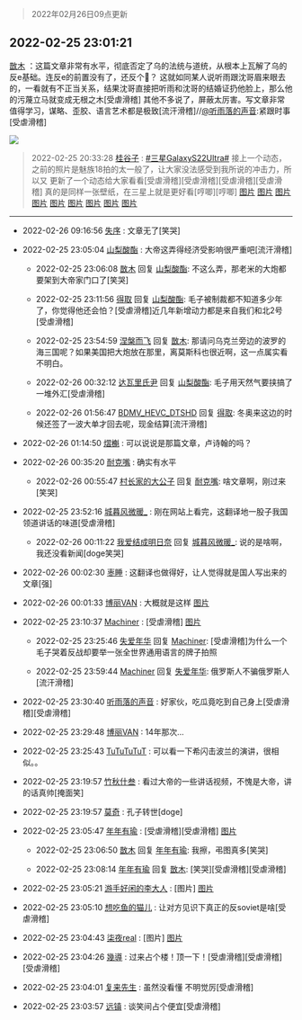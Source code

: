> 2022年02月26日09点更新
<link rel="stylesheet" href="https://cdn.jsdelivr.net/gh/taotie6/sampleJSON@main/css/photo_show.css">
<meta name="referrer" content="no-referrer" />


 ## 2022-02-25 23:01:21 

 [㪚木](https://www.coolapk.com/feed/33824230?shareKey=NWIxMTg2YTcxYzI0NjIxOGVmNGQ~) ：这篇文章非常有水平，彻底否定了乌的法统与道统，从根本上瓦解了乌的反e基础。连反e的前置没有了，还反个🐔？
这就如同某人说听雨跟沈哥眉来眼去的，一看就有不正当关系，结果沈哥直接把听雨和沈哥的结婚证扔他脸上，那么他的污蔑立马就变成无根之木[受虐滑稽]
其他不多说了，屏蔽太厉害<!--break-->。写文章非常值得学习，谋略、歪胶、语言艺术都是极致[流汗滑稽]//<a class="feed-link-uname" href="/u/听雨落的声音">@听雨落的声音</a>:紧跟时事[受虐滑稽] 

<div class="album">
<img class="img-item" src="http://image.coolapk.com/feed/2022/0110/15/1081091_fb2cc295_0069_0179_427@1440x2249.jpeg" />
</div>

> 2022-02-25 20:33:28 
> [桂谷子](https://www.coolapk.com/feed/33820229?shareKey=YjZhMmY3NjVlMDBhNjIxOGVmNGQ~) : <a class="feed-link-tag" href="/t/三星GalaxyS22Ultra">#三星GalaxyS22Ultra#</a> 接上一个动态，之前的照片是魅族18拍的太一般了，让大家没法感受到我所说的冲击力，所以又 更新了一个动态给大家看看[受虐滑稽][受虐滑稽][受虐滑稽][受虐滑稽]  真的是同样一张壁纸，在三星上就是更好看[哼唧][哼唧] 
[图片](http://image.coolapk.com/feed/2022/0225/20/1625523_2404_3361_745@2494x3325.jpg)
[图片](http://image.coolapk.com/feed/2022/0225/20/1625523_2404_422_626@2494x3325.jpg)
[图片](http://image.coolapk.com/feed/2022/0225/20/1625523_2403_7962_214@2494x3325.jpg)
[图片](http://image.coolapk.com/feed/2022/0225/20/1625523_2403_9797_212@2494x3325.jpg)
[图片](http://image.coolapk.com/feed/2022/0225/20/1625523_2403_8763_999@2494x3325.jpg)
[图片](http://image.coolapk.com/feed/2022/0225/20/1625523_2404_3998_278@2494x3325.jpg)
[图片](http://image.coolapk.com/feed/2022/0225/20/1625523_2406_291_859@2494x3325.jpg)
[图片](http://image.coolapk.com/feed/2022/0225/20/1625523_2406_2617_356@2494x3325.jpg)
[图片](http://image.coolapk.com/feed/2022/0225/20/1625523_2406_862_63@2494x3325.jpg)

 ------- 

- 2022-02-26 09:16:56 [失序](uid=1009107) : 文章无了[笑哭] 

- 2022-02-25 23:05:04 [山梨酸酯](uid=2252235) : 大帝这弄得经济受影响很严重吧[流汗滑稽] 

    - 2022-02-25 23:06:08 [㪚木](uid=1081091) 回复 [山梨酸酯](uid=2252235): 不这么弄，那老米的大炮都要架到大帝家门口了[笑哭] 

    - 2022-02-25 23:11:56 [得取](uid=2731208) 回复 [山梨酸酯](uid=2252235): 毛子被制裁都不知道多少年了，你觉得他还会怕？[受虐滑稽]近几年新增动力都是来自我们和北2号[受虐滑稽] 

    - 2022-02-25 23:54:59 [涅槃而飞](uid=1128897) 回复 [㪚木](uid=1081091): 那请问乌克兰旁边的波罗的海三国呢？如果美国把大炮放在那里，离莫斯科也很近啊，这一点属实看不明白。 

    - 2022-02-26 00:32:12 [达瓦里氏尹](uid=787739) 回复 [山梨酸酯](uid=2252235): 毛子用天然气要挟搞了一堆外汇[受虐滑稽] 

    - 2022-02-26 01:56:47 [BDMV_HEVC_DTSHD](uid=3362907) 回复 [得取](uid=2731208): 冬奥来这边的时候还签了一波大单才回去呢，现金结算[流汗滑稽] 

- 2022-02-26 01:14:50 [熠櫆](uid=853004) : 可以说说是那篇文章，卢诗翰的吗？ 

- 2022-02-26 00:35:20 [耐克嘴](uid=2731345) : 确实有水平 

    - 2022-02-26 00:55:47 [村长家的大公子](uid=685373) 回复 [耐克嘴](uid=2731345): 啥文章啊，刚过来[笑哭] 

- 2022-02-25 23:52:16 [城暮风微暖_](uid=4146611) : 刚在网站上看完，这翻译地一股子我国领道讲话的味道[受虐滑稽] 

    - 2022-02-26 00:11:22 [我爱结成明日奈](uid=1772977) 回复 [城暮风微暖_](uid=4146611): 说的是啥啊，我还没看新闻[doge笑哭] 

- 2022-02-26 00:02:30 [栆睡](uid=2246713) : 这翻译也做得好，让人觉得就是国人写出来的文章[强] 

- 2022-02-26 00:01:33 [博丽VAN](uid=3167897) : 大概就是这样 [图片](http://image.coolapk.com/feed/2022/0226/00/3167897_319cec77_4892_5748_203@886x1501.jpeg)

- 2022-02-25 23:10:37 [Machiner](uid=3114536) : [受虐滑稽] [图片](http://image.coolapk.com/feed/2022/0225/23/3114536_82e06f16_1836_1228_41@1080x2337.jpeg)

    - 2022-02-25 23:25:46 [失爱年华](uid=935220) 回复 [Machiner](uid=3114536): [受虐滑稽]为什么一个毛子哭着反战却要举一张全世界通用语言的牌子拍照 

    - 2022-02-25 23:59:44 [Machiner](uid=3114536) 回复 [失爱年华](uid=935220): 俄罗斯人不骗俄罗斯人[流汗滑稽] 

- 2022-02-25 23:30:40 [听雨落的声音](uid=3650984) : 好家伙，吃瓜竟吃到自己身上[受虐滑稽][受虐滑稽] 

- 2022-02-25 23:29:48 [博丽VAN](uid=3167897) : 14年那次... 

- 2022-02-25 23:25:43 [TuTuTuTuT](uid=1433312) : 可以看一下希闪击波兰的演讲，很相似。。 

- 2022-02-25 23:19:57 [竹秋什叁](uid=2319428) : 看过大帝的一些讲话视频，不愧是大帝，讲的话真帅[掩面笑] 

- 2022-02-25 23:19:57 [莫奇](uid=131936) : 孔子转世[doge] 

- 2022-02-25 23:05:47 [年年有瑜](uid=3549248) : [受虐滑稽][受虐滑稽] [图片](http://image.coolapk.com/feed/2022/0217/16/2938213_3261a869_6419_649_741@198x265.gif)

    - 2022-02-25 23:06:50 [㪚木](uid=1081091) 回复 [年年有瑜](uid=3549248): 我擦，弔图真多[笑哭] 

    - 2022-02-25 23:08:14 [年年有瑜](uid=3549248) 回复 [㪚木](uid=1081091): [笑哭][受虐滑稽][受虐滑稽] 

- 2022-02-25 23:05:21 [游手好闲的李大人](uid=1704844) : [图片] [图片](http://image.coolapk.com/feed/2022/0225/23/1704844_454636ef_1520_455_993@332x278.jpeg)

- 2022-02-25 23:05:10 [想吃鱼的猫儿](uid=2084496) : 让对方见识下真正的反soviet是啥[受虐滑稽] 

- 2022-02-25 23:04:43 [柒夜real](uid=3303815) : [图片] [图片](http://image.coolapk.com/feed/2022/0225/23/3303815_1482_4448_702@828x542.jpg)

- 2022-02-25 23:04:26 [幾導](uid=1215971) : 过来占个楼！顶一下！[受虐滑稽][受虐滑稽][受虐滑稽] 

- 2022-02-25 23:04:01 [复来先生](uid=3581840) : 虽然没看懂 不明觉厉[受虐滑稽] 

- 2022-02-25 23:03:57 [远镇](uid=1471248) : 谈笑间占个便宜[受虐滑稽] 

